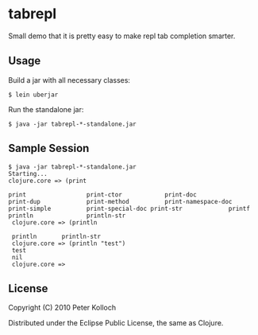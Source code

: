 # tabrepl

Small demo that it is pretty easy to make repl tab completion smarter.

## Usage

Build a jar with all necessary classes:

    $ lein uberjar

Run the standalone jar:

    $ java -jar tabrepl-*-standalone.jar

## Sample Session

    $ java -jar tabrepl-*-standalone.jar
    Starting...
    clojure.core => (print

    print                 print-ctor            print-doc             print-dup             print-method          print-namespace-doc   print-simple          print-special-doc print-str             printf                println               println-str
     clojure.core => (println

     println       println-str
     clojure.core => (println "test")
     test
     nil
     clojure.core => 


## License

Copyright (C) 2010 Peter Kolloch

Distributed under the Eclipse Public License, the same as Clojure.
